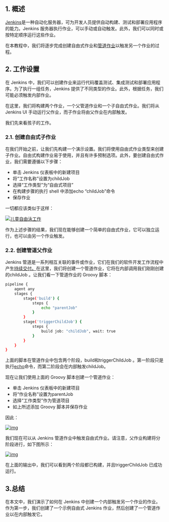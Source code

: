 ## 1. 概述

[Jenkins](https://www.baeldung.com/linux/jenkins-install-run)是一种自动化服务器，可为开发人员提供自动构建、测试和部署应用程序的能力。Jenkins 服务器执行作业，可以手动或自动触发。此外，我们可以同时或按特定顺序运行这些作业。

在本教程中，我们将逐步完成创建自由式作业和[管道作业](https://www.jenkins.io/pipeline/getting-started-pipelines/)以触发另一个作业的过程。

## 2. 工作设置

在 Jenkins 中，我们可以创建作业来运行代码覆盖测试、集成测试和部署应用程序。为了执行一组任务，Jenkins 提供了不同类型的作业。此外，根据任务，我们可能必须触发内部作业。

在这里，我们将构建两个作业，一个父管道作业和一个子自由式作业。我们将从 Jenkins UI 手动运行父作业，而子作业将由父作业在内部触发。

我们先来看孩子的工作。

### 2.1. 创建自由式子作业

在我们开始之前，让我们先构建一个演示设置。我们将使用自由式作业类型来创建子作业。自由式构建作业易于使用，并且有许多预制选项。此外，要创建自由式作业，我们需要遵循以下步骤：

-   单击 Jenkins 仪表板中的新建项目
-   将“工作名称”设置为childJob
-   选择“工作类型”为“自由式项目”
-    在构建步骤的执行 shell 中添加echo “childJob”命令
-   保存作业

一切都应该类似于这样：

[![儿童自由泳工作](https://www.baeldung.com/wp-content/uploads/2022/12/Screenshot-2022-12-15-at-12.05.11-PM.png)](https://www.baeldung.com/wp-content/uploads/2022/12/Screenshot-2022-12-15-at-12.05.11-PM.png)

作为上述步骤的结果，我们现在能够创建一个简单的自由式作业，它可以独立运行，也可以由另一个作业触发。

### 2.2. 创建管道父作业

Jenkins 管道是一系列相互关联的事件或作业，它们在我们的软件开发工作流程中产生[持续交付。](https://www.baeldung.com/cs/continuous-integration-deployment-delivery)在这里，我们将创建一个管道作业，它将在内部调用我们刚刚创建的childJob 。让我们看一下管道作业的 Groovy 脚本：

```bash
pipeline {
    agent any
    stages {
        stage('build') {
            steps {
                echo "parentJob"
            }
        }
        stage('triggerChildJob') {
            steps {
                build job: "childJob", wait: true
            }
        }
    }
}
```

上面的脚本在管道作业中包含两个阶段，build和triggerChildJob 。第一阶段只是执行[echo](https://www.baeldung.com/linux/printf-echo)命令，而第二阶段会在内部触发childJob。

现在让我们使用上面的 Groovy 脚本创建一个管道作业：

-   单击 Jenkins 仪表板中的新建项目
-   将“作业名称”设置为parentJob
-   选择“工作类型”作为管道项目
-   如上所述添加 Groovy 脚本并保存作业

因此：

[![img](https://www.baeldung.com/wp-content/uploads/2022/12/Screenshot-2022-12-15-at-11.43.37-AM.png)](https://www.baeldung.com/wp-content/uploads/2022/12/Screenshot-2022-12-15-at-11.43.37-AM.png)

我们现在可以从 Jenkins 管道作业中触发自由式作业。请注意，父作业构建将分阶段进行，如下图所示：

[![img](https://www.baeldung.com/wp-content/uploads/2022/12/Screenshot-2022-12-15-at-11.48.13-AM.png)](https://www.baeldung.com/wp-content/uploads/2022/12/Screenshot-2022-12-15-at-11.48.13-AM.png)

在上面的输出中，我们可以看到两个阶段都已构建，并且triggerChildJob 已成功运行。

## 3.总结

在本文中，我们演示了如何在 Jenkins 中创建一个内部触发另一个作业的作业。作为第一步，我们创建了一个示例自由式 Jenkins 作业，然后创建了一个管道作业以在内部触发它。